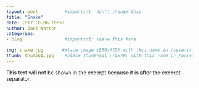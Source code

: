 ```yaml
---
layout: post          #important: don't change this
title: "Snake"
date: 2017-10-06 10:51
author: Jack Watson
categories:
- blog                #important: leave this here

img: snake.jpg       #place image (850x450) with this name in /assets/img/blog/
thumb: thumb01.jpg    #place thumbnail (70x70) with this name in /assets/img/blog/thumbs/
---
```


<!--more-->
This text will not be shown in the excerpt because it is after the excerpt separator.
